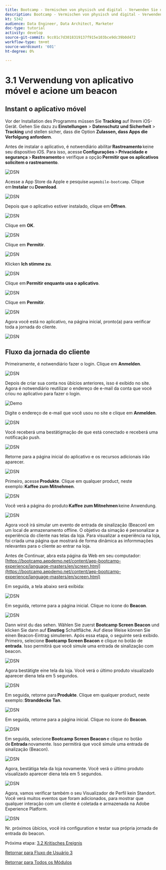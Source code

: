 ```yaml
---
title: Bootcamp - Vermischen von physisch und digital - Verwenden Sie die mobile App und den Trigger eines Beacon-Eintrags - Brasilien
description: Bootcamp - Vermischen von physisch und digital - Verwenden Sie die mobile App und den Trigger eines Beacon-Eintrags - Brasilien
kt: 5342
audience: Data Engineer, Data Architect, Marketer
doc-type: tutorial
activity: develop
source-git-commit: 9cc01c7d3018319137f915e103bce9dc39b0d472
workflow-type: tm+mt
source-wordcount: '601'
ht-degree: 0%

---
```


# 3.1 Verwendung von aplicativo móvel e acione um beacon

## Instant o aplicativo móvel

Vor der Installation des Programms müssen Sie **Tracking** auf Ihrem iOS-Gerät. Gehen Sie dazu zu **Einstellungen** > **Datenschutz und Sicherheit** > **Tracking** und stellen sicher, dass die Option **Zulassen, dass Apps die Verfolgung anfordern**.

Antes de instalar o aplicativo, é notwendiário abilitar **Rastreamento** keine seu dispositivo iOS. Para isso, acesse **Configurações** > **Privacidade e segurança** > **Rastreamento** e verifique a opção **Permitir que os aplicativos solicitem o rastreamento**.

![DSN](./../uc3/images/app4.png)

Acesse a App Store da Apple e pesquise `aepmobile-bootcamp`. Clique em **Instalar** ou **Download**.

![DSN](./../uc3/images/app1.png)

Depois que o aplicativo estiver instalado, clique em **Öffnen**.

![DSN](./../uc3/images/app2.png)

Clique em **OK**.

![DSN](./../uc3/images/app9.png)

Clique em **Permitir**.

![DSN](./../uc3/images/app3.png)

Klicken **Ich stimme zu**.

![DSN](./../uc3/images/app7.png)

Clique em **Permitir enquanto usa o aplicativo**.

![DSN](./../uc3/images/app8.png)

Clique em **Permitir**.

![DSN](./../uc3/images/app5.png)

Agora você está no aplicativo, na página inicial, pronto(a) para verificar toda a jornada do cliente.

![DSN](./../uc3/images/app12.png)

## Fluxo da jornada do cliente

Primeiramente, é notwendiário fazer o login. Clique em **Anmelden**.

![DSN](./images/app13.png)

Depois de criar sua conta nos übícios anteriores, isso é exibido no site. Agora é notwendiário reutilizar o endereço de e-mail da conta que você criou no aplicativo para fazer o login.

![Demo](./images/pv1.png)

Digite o endereço de e-mail que você usou no site e clique em **Anmelden**.

![DSN](./images/app14.png)

Você receberá uma bestätigmação de que está conectado e receberá uma notificação push.

![DSN](./images/app15.png)

Retorne para a página inicial do aplicativo e os recursos adicionais irão aparecer.

![DSN](./images/app17.png)

Primeiro, acesse **Produkte**. Clique em qualquer product, neste exemplo: **Kaffee zum Mitnehmen**.

![DSN](./images/app19.png)

Você verá a página do produto **Kaffee zum Mitnehmen** keine Anwendung.

![DSN](./images/app20.png)

Agora você irá simular um evento de entrada de sinalização (Beacon) em um local de armazenamento offline. O objetivo da simação é personalizar a experiência do cliente nas telas da loja. Para visualizar a experiência na loja, foi criada uma página que mostrará de forma dinâmica as informmações relevantes para o cliente ao entrar na loja.

Antes de Continuar, abra esta página da Web em seu computador: [https://bootcamp.aepdemo.net/content/aep-bootcamp-experience/language-masters/en/screen.html](https://bootcamp.aepdemo.net/content/aep-bootcamp-experience/language-masters/en/screen.html)

Em seguida, a tela abaixo será exibida:

![DSN](./images/screen1.png)

Em seguida, retorne para a página inicial. Clique no ícone do **Beacon**.

![DSN](./images/app23.png)

Dann wirst du das sehen. Wählen Sie zuerst **Bootcamp Screen Beacon** und klicken Sie dann auf **Einstieg** Schaltfläche. Auf diese Weise können Sie einen Beacon-Eintrag simulieren.
Após essa etapa, o seguinte será exibido. Primeiro, selecione **Bootcamp Screen Beacon** e clique no botão de **entrada**. Isso permitirá que você simule uma entrada de sinalização com beacon.

![DSN](./images/app21.png)

Agora bestätigte eine tela da loja. Você verá o último produto visualizado aparecer diena tela em 5 segundos.

![DSN](./images/screen2.png)

Em seguida, retorne para **Produkte**. Clique em qualquer product, neste exemplo: **Stranddecke Tan**.

![DSN](./images/app22.png)

Em seguida, retorne para a página inicial. Clique no ícone do **Beacon**.

![DSN](./images/app23.png)

Em seguida, selecione **Bootcamp Screen Beacon** e clique no botão de **Entrada** novamente. Isso permitirá que você simule uma entrada de sinalização (Beacon).

![DSN](./images/app21.png)

Agora, bestätiga tela da loja novamente. Você verá o último produto visualizado aparecer diena tela em 5 segundos.

![DSN](./images/screen3.png)

Agora, vamos verificar também o seu Visualizador de Perfil kein Standort. Você verá muitos eventos que foram adicionados, para mostrar que qualquer interação com um cliente é coletada e armazenada na Adobe Experience Platform.

![DSN](./images/screen4.png)

Nr. próximos übícios, você irá configuration e testar sua própria jornada de entrada do beacon.

Próxima etapa: [3.2 Kritisches Ereignis](./ex2.md)

[Retornar para Fluxo de Usuário 3](./uc3.md)

[Retornar para Todos os Módulos](../../overview.md)
